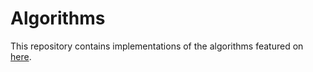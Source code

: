# Algorithms

This repository contains implementations of the algorithms featured on [here](https://hellogaon.tistory.com/notice/43).

